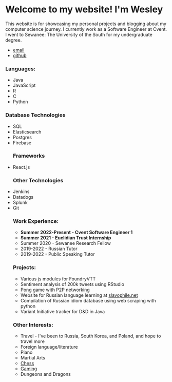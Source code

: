 
<html>
  <head>
    <title>
      Wesley Bailey's Website
    </title>
  </head>
  <body>
    <div class="container">
      <div class="blurb">
        <h1>Welcome to my website! I'm Wesley</h1>
      </div>
    </div>
    <footer>
      <p>
        This website is for showcasing my personal projects and blogging about my computer science journey. I currently work as a Software Engineer at Cvent. I went to Sewanee: The University of the South for my undergraduate degree.
      <ul>
        <li>
          <a href="mailto:twesleybailey@gmail.com">email</a>
        </li>
        <li>
          <a href="https://github.com/thomaswesleyb">github</a>
        </li>
      </ul>
      <h3>Languages:</h3>
      <ul>
        <li> Java       </li>
        <li> JavaScript     </li>
        <li> R          </li> 
        <li> C          </li>
        <li> Python </li>
      </ul>
      <h3>Database Technologies</h3>
      <ul>
        <li> SQL        </li>
        <li> Elasticsearch </li>
        <li> Postgres </li>
        <li> Firebase   </li>
      <h3>Frameworks</h3>
        <li> React.js </li>
      <h3>Other Technologies</h3>
        <li> Jenkins </li>
        <li> Datadogs </li>
        <li> Splunk </li>
        <li> Git </li>
      <h3> Work Experience: </h3>
      <ul>
        <li> <b> Summer 2022-Present - Cvent Software Engineer 1 </b> </li>
        <li> <b> Summer 2021 - Euclidian Trust Internship </b> </li>
        <li> Summer 2020 - Sewanee Research Fellow             </li>
        <li>  2019-2022  - Russian Tutor                       </li>
        <li>  2019-2022  - Public Speaking Tutor               </li>
      </ul>
      <h3> Projects: </h3>
      <ul>
        <li> Various js modules for FoundryVTT                                   </li>
        <li> Sentiment analysis of 200k tweets using RStudio                     </li>
        <li> Pong game with P2P networking                                       </li>
        <li> Website for Russian language learning at <a href="https://sites.google.com/a/sewanee.edu/slavophilenet/">slavophile.net</a>  </li>
        <li> Compilation of Russian idiom database using web scraping with python</li>
        <li> Variant Initiative tracker for D&D in Java                          </li>
      </ul>
      <h3> Other Interests: </h3>
      <ul>
        <li> Travel - I've been to Russia, South Korea, and Poland, and hope to travel more </li>
        <li> Foreign language/literature </li>
        <li> Piano </li>
        <li> Martial Arts </li>
        <li> <a href="https://lichess.org/@/twesleyb"> Chess </a> </li>
        <li> <a href="https://steamcommunity.com/profiles/76561198139511026"> Gaming </a> </li>
        <li> Dungeons and Dragons </li>
      </ul>
